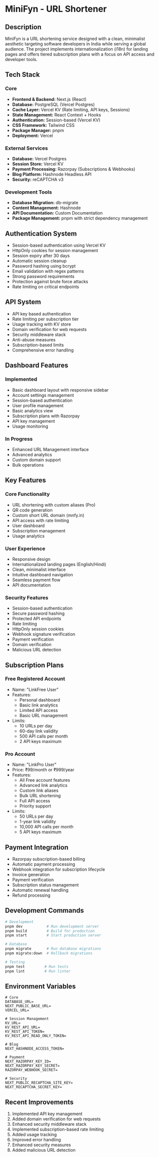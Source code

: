 # MiniFyn - URL Shortener

## Description
MiniFyn is a URL shortening service designed with a clean, minimalist aesthetic targeting software developers in India while serving a global audience. The project implements internationalization (i18n) for landing pages and offers tiered subscription plans with a focus on API access and developer tools.

## Tech Stack

### Core
* **Frontend & Backend:** Next.js (React)
* **Database:** PostgreSQL (Vercel Postgres)
* **Cache Layer:** Vercel KV (Rate limiting, API keys, Sessions)
* **State Management:** React Context + Hooks
* **Authentication:** Session-based (Vercel KV)
* **CSS Framework:** Tailwind CSS
* **Package Manager:** pnpm
* **Deployment:** Vercel

### External Services
* **Database:** Vercel Postgres
* **Session Store:** Vercel KV
* **Payment Processing:** Razorpay (Subscriptions & Webhooks)
* **Blog Platform:** Hashnode Headless API
* **Security:** reCAPTCHA v3

### Development Tools
* **Database Migration:** db-migrate
* **Content Management:** Hashnode
* **API Documentation:** Custom Documentation
* **Package Management:** pnpm with strict dependency management

## Authentication System
* Session-based authentication using Vercel KV
* HttpOnly cookies for session management
* Session expiry after 30 days
* Automatic session cleanup
* Password hashing using bcrypt
* Email validation with regex patterns
* Strong password requirements
* Protection against brute force attacks
* Rate limiting on critical endpoints

## API System
* API key based authentication
* Rate limiting per subscription tier
* Usage tracking with KV store
* Domain verification for web requests
* Security middleware stack
* Anti-abuse measures
* Subscription-based limits
* Comprehensive error handling

## Dashboard Features

### Implemented
* Basic dashboard layout with responsive sidebar
* Account settings management
* Session-based authentication
* User profile management
* Basic analytics view
* Subscription plans with Razorpay
* API key management
* Usage monitoring

### In Progress
* Enhanced URL Management interface
* Advanced analytics
* Custom domain support
* Bulk operations

## Key Features

### Core Functionality
* URL shortening with custom aliases (Pro)
* QR code generation
* Custom short URL domain (mnfy.in)
* API access with rate limiting
* User dashboard
* Subscription management
* Usage analytics

### User Experience
* Responsive design
* Internationalized landing pages (English/Hindi)
* Clean, minimalist interface
* Intuitive dashboard navigation
* Seamless payment flow
* API documentation

### Security Features
* Session-based authentication
* Secure password hashing
* Protected API endpoints
* Rate limiting
* HttpOnly session cookies
* Webhook signature verification
* Payment verification
* Domain verification
* Malicious URL detection

## Subscription Plans

### Free Registered Account
* Name: "LinkFree User"
* Features:
  * Personal dashboard
  * Basic link analytics
  * Limited API access
  * Basic URL management
* Limits:
  * 10 URLs per day
  * 60-day link validity
  * 500 API calls per month
  * 2 API keys maximum

### Pro Account
* Name: "LinkPro User"
* Price: ₹99/month or ₹999/year
* Features:
  * All Free account features
  * Advanced link analytics
  * Custom link aliases
  * Bulk URL shortening
  * Full API access
  * Priority support
* Limits:
  * 50 URLs per day
  * 1-year link validity
  * 10,000 API calls per month
  * 5 API keys maximum

## Payment Integration
* Razorpay subscription-based billing
* Automatic payment processing
* Webhook integration for subscription lifecycle
* Invoice generation
* Payment verification
* Subscription status management
* Automatic renewal handling
* Refund processing

## Development Commands
```bash
# Development
pnpm dev           # Run development server
pnpm build         # Build for production
pnpm start         # Start production server

# Database
pnpm migrate       # Run database migrations
pnpm migrate:down  # Rollback migrations

# Testing
pnpm test         # Run tests
pnpm lint         # Run linter
```

## Environment Variables
```env
# Core
DATABASE_URL=
NEXT_PUBLIC_BASE_URL=
VERCEL_URL=

# Session Management
KV_URL=
KV_REST_API_URL=
KV_REST_API_TOKEN=
KV_REST_API_READ_ONLY_TOKEN=

# Blog
NEXT_HASHNODE_ACCESS_TOKEN=

# Payment
NEXT_RAZORPAY_KEY_ID=
NEXT_RAZORPAY_KEY_SECRET=
RAZORPAY_WEBHOOK_SECRET=

# Security
NEXT_PUBLIC_RECAPTCHA_SITE_KEY=
NEXT_RECAPTCHA_SECRET_KEY=
```

## Recent Improvements
1. Implemented API key management
2. Added domain verification for web requests
3. Enhanced security middleware stack
4. Implemented subscription-based rate limiting
5. Added usage tracking
6. Improved error handling
7. Enhanced security measures
8. Added malicious URL detection